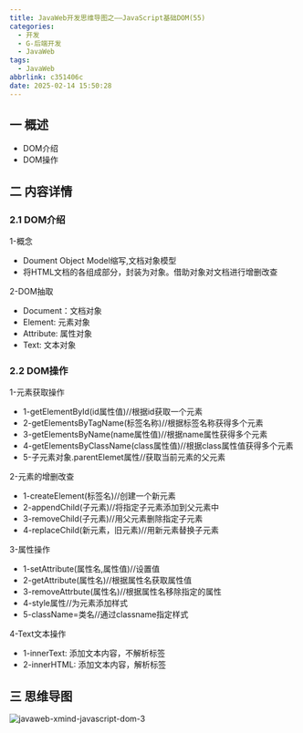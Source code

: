 ```yaml
---
title: JavaWeb开发思维导图之——JavaScript基础DOM(55)
categories:
  - 开发
  - G-后端开发
  - JavaWeb
tags:
  - JavaWeb
abbrlink: c351406c
date: 2025-02-14 15:50:28
---
```

## 一 概述

* DOM介绍
* DOM操作

<!--more-->

## 二 内容详情

### 2.1 DOM介绍

1-概念

* Doument Object Model缩写,文档对象模型
* 将HTML文档的各组成部分，封装为对象。借助对象对文档进行增删改查

2-DOM抽取

* Document：文档对象
* Element: 元素对象
* Attribute: 属性对象
* Text: 文本对象

### 2.2 DOM操作

1-元素获取操作

* 1-getElementById(id属性值)//根据id获取一个元素
* 2-getElementsByTagName(标签名称)//根据标签名称获得多个元素
* 3-getElementsByName(name属性值)//根据name属性获得多个元素
* 4-getElementsByClassName(class属性值)//根据class属性值获得多个元素
* 5-子元素对象.parentElemet属性//获取当前元素的父元素

2-元素的增删改查

* 1-createElement(标签名)//创建一个新元素
* 2-appendChild(子元素)//将指定子元素添加到父元素中
* 3-removeChild(子元素)//用父元素删除指定子元素
* 4-replaceChild(新元素，旧元素)//用新元素替换子元素

3-属性操作

* 1-setAttribute(属性名,属性值)//设置值
* 2-getAttribute(属性名)//根据属性名获取属性值
* 3-removeAttrbute(属性名)//根据属性名移除指定的属性
* 4-style属性//为元素添加样式
* 5-className=类名//通过classname指定样式

4-Text文本操作

* 1-innerText: 添加文本内容，不解析标签
* 2-innerHTML: 添加文本内容，解析标签

## 三 思维导图

![javaweb-xmind-javascript-dom-3][1]



[1]:https://cdn.jsdelivr.net/gh/PGzxc/CDN/blog-java/javaweb-xmind-javascript-dom-3.png